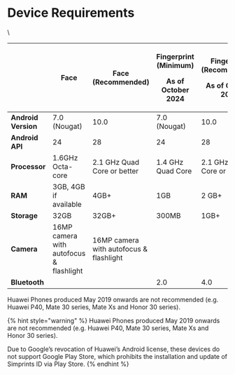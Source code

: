 # Device Requirements

\


|                     | **Face**                                | **Face (Recommended)**                  | <p><strong>Fingerprint (Minimum)</strong></p><p>As of October 2024</p> | <p><strong>Fingerprint (Recommended)</strong></p><p>As of October 2024</p> |
| ------------------- | --------------------------------------- | --------------------------------------- | ---------------------------------------------------------------------- | -------------------------------------------------------------------------- |
| **Android Version** |  7.0 (Nougat)                           | 10.0                                    | 7.0 (Nougat)                                                           | 10.0                                                                       |
| **Android API**     | 24                                      | 28                                      | 24                                                                     | 28                                                                         |
| **Processor**       | 1.6GHz Octa-core                        | 2.1 GHz Quad Core or better             | 1.4 GHz Quad Core                                                      | 2.1 GHz Quad Core or better                                                |
| **RAM**             | 3GB, 4GB if available                   | 4GB+                                    | 1GB                                                                    | 2 GB+                                                                      |
| **Storage**         | 32GB                                    | 32GB+                                   | 300MB                                                                  | 1GB+                                                                       |
| **Camera**          | 16MP camera with autofocus & flashlight | 16MP camera with autofocus & flashlight |                                                                        |                                                                            |
| **Bluetooth**       |                                         |                                         | 2.0                                                                    | 4.0                                                                        |

Huawei Phones produced May 2019 onwards are not recommended (e.g. Huawei P40, Mate 30 series, Mate Xs and Honor 30 series).

{% hint style="warning" %}
Huawei Phones produced May 2019 onwards are not recommended (e.g. Huawei P40, Mate 30 series, Mate Xs and Honor 30 series).

Due to Google’s revocation of Huawei’s Android license, these devices do not support Google Play Store, which prohibits the installation and update of Simprints ID via Play Store.
{% endhint %}

